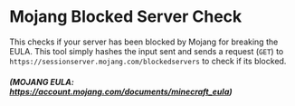 # Mojang Blocked Server Check
This checks if your server has been blocked by Mojang for breaking the EULA. This tool simply hashes the input sent and sends a request (`GET`) to `https://sessionserver.mojang.com/blockedservers` to check if its blocked.

##### (MOJANG EULA: https://account.mojang.com/documents/minecraft_eula)
